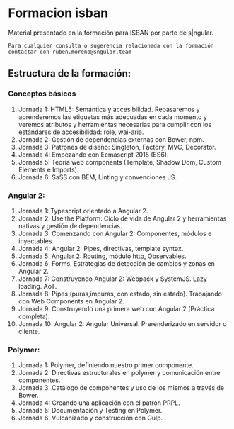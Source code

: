 # Formacion isban

Material presentado en la formación para ISBAN por parte de s|ngular.

```
Para cualquier consulta o sugerencia relacionada con la formación contactar con ruben.moreno@sngular.team
```

## Estructura de la formación:

### Conceptos básicos

1. Jornada 1: HTML5: Semántica y accesibilidad. Repasaremos y aprenderemos las etiquetas más adecuadas en cada momento y veremos atributos y herramientas necesarias para cumplir con los estándares de accesibilidad: role, wai-aria.
2. Jornada 2: Gestión de dependencias externas con Bower, npm.
3. Jornada 3: Patrones de diseño: Singleton, Factory, MVC, Decorator.
4. Jornada 4: Empezando con Ecmascript 2015 (ES6).
5. Jornada 5: Teoría web components (Template, Shadow Dom, Custom Elements e Imports).
6. Jornada 6: SaSS con BEM, Linting y convenciones JS.

### Angular 2:

1. Jornada 1: Typescript orientado a Angular 2.
2. Jornada 2: Use the Platform: Ciclo de vida de Angular 2 y herramientas nativas y gestión de dependencias.
3. Jornada 3: Comenzando con Angular 2: Componentes, módulos e inyectables.
4. Jornada 4: Angular 2: Pipes, directivas, template syntax.
5. Jornada 5: Angular 2: Routing, módulo http, Observables.
6. Jornada 6: Forms. Estrategias de detección de cambios y zonas en Angular 2.
7. Jornada 7: Construyendo Angular 2: Webpack y SystemJS. Lazy loading. AoT.
8. Jornada 8: Pipes (puras,impuras, con estado, sin estado). Trabajando con Web Components en Angular 2.
9. Jornada 9: Construyendo una primera web con Angular 2 (Práctica completa).
10. Jornada 10: Angular 2: Angular Universal. Prerenderizado en servidor o cliente.

### Polymer:

1. Jornada 1: Polymer, definiendo nuestro primer componente.
2. Jornada 2: Directivas estructurales en polymer y comunicación entre componentes.
3. Jornada 3: Catálogo de componentes y uso de los mismos a través de Bower.
4. Jornada 4: Creando una aplicación con el patrón PRPL.
5. Jornada 5: Documentación y Testing en Polymer.
6. Jornada 6: Vulcanizado y construcción con Gulp.